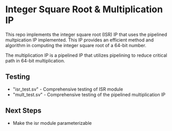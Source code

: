 # Integer Square Root & Multiplication IP

This repo implements the integer square root (ISR) IP that uses the pipelined multpication IP implemented. This IP provides an efficient method and algorithm in computing the integer square root of a 64-bit number.

The multiplication IP is a pipelined IP that utilizes pipelining to reduce critical path in 64-bit multiplication.

## Testing
- "isr_test.sv" - Comprehensive testing of ISR module
- "mult_test.sv" - Comprehensive testing of the pipelined multiplication IP

## Next Steps
- Make the isr module parameterizable